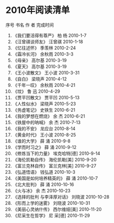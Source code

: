 # 2010年阅读清单

序号     书名                            作  者        完成时间
1.    《我们要活得有尊严》                柏  杨        2010-1-7
2.    《汪曾祺谈师友》                    汪曾祺        2010-1-18
3.    《忆往述怀》                        季羡林        2010-2-24
4.    《霜冷长河》                        余秋雨        2010-3-3
5.    《母亲》                            高尔基        2010-3-19
6.    《夏天》                            高尔基        2010-3-19
7.    《王小波散文》                      王小波        2010-3-31
8.    《自白》                            梁晓声        2010-4-12
9.    《千年一叹》                        余秋雨        2010-4-21
10.   《坟》                              鲁  迅        2010-4-29
11.   《贾平凹散文》                      贾平凹        2010-5-13
12.   《人性似水》                        梁晓声        2010-5-23
13.   《务虚笔记》                        史铁生        2010-6-21
14.   《我的梦想在燃烧》                  余  杰        2010-6-21
15.   《铁屋中的呐喊》                    余  杰        2010-7-13
16.   《我的不安》                        龙应台        2010-8-14
17.   《黄金时代》                        王小波        2010-8-25
18.   《谁的大学》                        薛  涌        2010-9-8
19.   《学而时习之》                      薛  涌        2010-9-12
20.   《修炼当下的力量》                  埃克哈特[德]   2010-9-14
21.   《海伦凯勒自传》                    海伦凯勒[美]   2010-9-20
22.   《富兰克林自传》                    富兰克林[美]   2010-9-27
23.   《弘道悟语》                        钱弘道         2010-10-3
24.   《美国是如何培养精英的》             薛  涌         2010-10-7
25.   《北大批判》                        薛  涌         2010-10-16
26.   《火与冰》                          余  杰         2010-10-23
27.   《选择的批判 与李泽厚对话》          刘晓波         2010-10-28
28.   《形而上学的迷雾》                   刘晓波         2010-10-31
29.   《美丽心灵纳什传》                   西尔维娅[美]   2010-11-20
30.   《尼采生在哲学》                     尼    采[德]   2010-11-29
